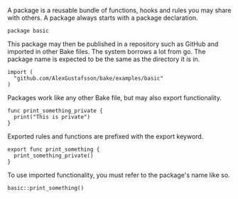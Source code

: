 A package is a reusable bundle of functions, hooks and rules you may share with others. A package always starts with a package declaration.

```bake
package basic
```

This package may then be published in a repository such as GitHub and imported in other Bake files. The system borrows a lot from go. The package name is expected to be the same as the directory it is in.

```bake
import (
  "github.com/AlexGustafsson/bake/examples/basic"
)
```

Packages work like any other Bake file, but may also export functionality.

```bake
func print_something_private {
  print("This is private")
}
```

Exported rules and functions are prefixed with the export keyword.

```bake
export func print_something {
  print_something_private()
}
```

To use imported functionality, you must refer to the package's name like so.

```bake
basic::print_something()
```
